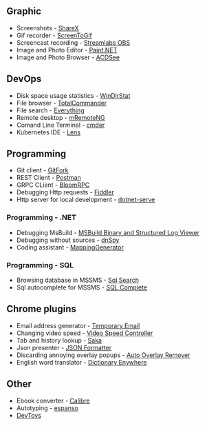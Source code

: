 ## Graphic
- Screenshots - [ShareX](https://getsharex.com/)
- Gif recorder - [ScreenToGif](https://www.screentogif.com/)
- Screencast recording - [Streamlabs OBS](https://streamlabs.com/)
- Image and Photo Editor - [Paint.NET](https://www.getpaint.net/)
- Image and Photo Browser - [ACDSee](https://www.acdsee.com/)

## DevOps
- Disk space usage statistics - [WinDirStat](https://windirstat.net/)
- File browser - [TotalCommander](https://www.ghisler.com/)
- File search - [Everything](https://www.voidtools.com/)
- Remote desktop - [mRemoteNG](https://mremoteng.org/download)
- Comand Line Terminal - [cmder](https://cmder.net/)
- Kubernetes IDE - [Lens](https://k8slens.dev/)


## Programming
- Git client - [GitFork](https://git-fork.com/)
- REST Client - [Postman](https://www.postman.com/)
- GRPC CLient - [BloomRPC](https://github.com/uw-labs/bloomrpc)
- Debugging Http requests - [Fiddler](https://www.telerik.com/fiddler)
- Http server for local development - [dotnet-serve](https://github.com/natemcmaster/dotnet-serve)

### Programming - .NET
- Debugging MsBuild - [MSBuild Binary and Structured Log Viewer](https://msbuildlog.com/)
- Debugging without sources - [dnSpy](https://github.com/dnSpy/dnSpy)
- Coding assistant - [MappingGenerator](https://marketplace.visualstudio.com/items?itemName=54748ff9-45fc-43c2-8ec5-cf7912bc3b84.mappinggenerator)

### Programming - SQL
- Browsing database in MSSMS - [Sql Search](https://www.devart.com/dbforge/sql/search/)
- Sql autocomplete for MSSMS - [SQL Complete](https://www.devart.com/dbforge/sql/sqlcomplete/)

## Chrome plugins
- Email address generator - [Temporary Email](https://chrome.google.com/webstore/detail/temporary-email/dpdilneogeopnmannkiopkignbbimbik)
- Changing video speed -  [Video Speed Controller](https://chrome.google.com/webstore/detail/video-speed-controller/nffaoalbilbmmfgbnbgppjihopabppdk)
- Tab and history lookup - [Saka](https://chrome.google.com/webstore/detail/saka/nbdfpcokndmapcollfpjdpjlabnibjdi)
- Json presenter -  [JSON Formatter](https://chrome.google.com/webstore/detail/json-formatter/bcjindcccaagfpapjjmafapmmgkkhgoa)
- Discarding annoying overlay popups - [Auto Overlay Remover](https://chrome.google.com/webstore/detail/auto-overlay-remover/kefcbonbdcahbihclibfdeeddceiabjm?hl=en)
- English word translator - [Dictionary Enywhere](https://chrome.google.com/webstore/detail/dictionary-anywhere/hcepmnlphdfefjddkgkblcjkbpbpemac/)

## Other
- Ebook converter - [Calibre](https://calibre-ebook.com/)
- Autotyping - [espanso](https://hub.espanso.org/)
- [DevToys](https://github.com/veler/DevToys)
